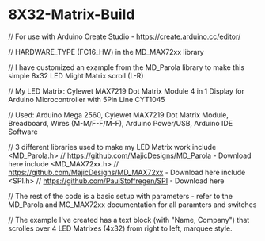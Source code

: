 # 8X32-Matrix-Build

// For use with Arduino Create Studio - https://create.arduino.cc/editor/

// HARDWARE_TYPE (FC16_HW) in the MD_MAX72xx library

// I have customized an example from the MD_Parola library to make this simple 8x32 LED Might Matrix scroll (L-R)  

// My LED Matrix: Cylewet MAX7219 Dot Matrix Module 4 in 1 Display for Arduino Microcontroller with 5Pin Line CYT1045 

// Used: Arduino Mega 2560, Cylewet MAX7219 Dot Matrix Module, Breadboard, Wires (M-M/F-F/M-F), Arduino Power/USB, Arduino IDE Software

// 3 different libraries used to make my LED Matrix work include <MD_Parola.h> // https://github.com/MajicDesigns/MD_Parola - Download here include <MD_MAX72xx.h> // https://github.com/MajicDesigns/MD_MAX72xx - Download here include <SPI.h> // https://github.com/PaulStoffregen/SPI - Download here

// The rest of the code is a basic setup with parameters - refer to the MD_Parola and MC_MAX72xx documentation for all paramters and switches

// The example I've created has a text block (with "Name, Company") that scrolles over 4 LED Matrixes (4x32) from right to left, marquee style.
